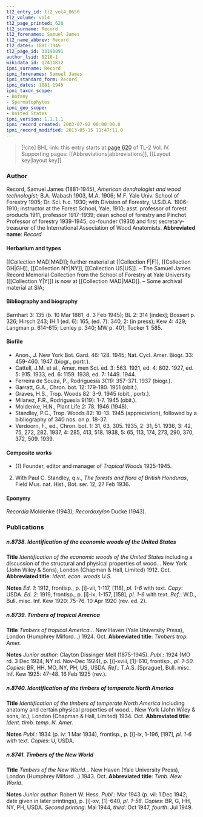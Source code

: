 ```yaml
---
tl2_entry_id: tl2_vol4_0650
tl2_volume: vol4
tl2_page_printed: 620
tl2_surname: Record
tl2_forenames: Samuel James
tl2_name_abbrev: Record
tl2_dates: 1881-1945
tl2_page_id: 33190091
author_lsid: 8216-1
wikidata_id: Q7411812
ipni_surname: Record
ipni_forenames: Samuel James
ipni_standard_form: Record
ipni_dates: 1881-1945
ipni_taxon_scope: 
- Botany
- Spermatophytes
ipni_geo_scope: 
- United States
ipni_version: 1.1.1.1
ipni_record_created: 2003-07-02 00:00:00.0
ipni_record_modified: 2013-05-15 11:47:11.0
---
```



> [!cite] BHL link: this entry starts at [page 620](https://www.biodiversitylibrary.org/page/33190091) of TL-2 Vol. IV.
> Supporting pages: [[Abbreviations|abbreviations]], [[Layout key|layout key]].

### Author

Record, Samuel James (1881-1945), *American dendrologist and wood technologist*; B.A. Wabash 1903, M.A. 1906; M.F. Yale Univ. School of Forestry 1905; Dr. Sci. h.c. 1930; with Division of Forestry, U.S.D.A. 1906-1910; instructor at the Forest School, Yale, 1910; asst. professor of forest products 1911, professor 1917-1939; dean school of forestry and Pinchot Professor of forestry 1939-1945; co-founder (1930) and first secretary-treasurer of the International Association of Wood Anatomists. 
**Abbreviated name**: *Record*

#### Herbarium and types

[[Collection MAD|MAD]]; further material at [[Collection F|F]], [[Collection GH|GH]], [[Collection NY|NY]], [[Collection US|US]]. – The Samuel James Record Memorial Collection from the School of Forestry at Yale University ([[Collection Y|Y]]) is now at [[Collection MAD|MAD]]. – Some archival material at SIA;

#### Bibliography and biography

Barnhart 3: 135 (b. 10 Mar 1881, d. 3 Feb 1945); BL 2: 314 \[index\]; Bossert p. 326; Hirsch 243; IH 1 (ed. 6): 165, (ed. 7): 340, 2: (in press); Kew 4: 429; Langman p. 614-615; Lenley p. 340; MW p. 401; Tucker 1: 585.

#### Biofile

- Anon., J. New York Bot. Gard. 46: 128. 1945; Nat. Cycl. Amer. Biogr. 33: 459-460. 1947 (biogr., portr.).
- Cattell, J.M. et al., Amer. men Sci. ed. 3: 563. 1921, ed. 4: 802. 1927, ed. 5: 915. 1933, ed. 6: 1159. 1938, ed. 7: 1449. 1944.
- Ferreira de Souza, P., Rodriguesia 3(11): 357-371. 1937 (biogr.).
- Garratt, G.A., Chron. bot. 12: 179-180. 1951 (obit.).
- Graves, H.S., Trop. Woods 82: 3-9. 1945 (obit., portr.).
- Milanez, F.R., Rodriguesia 9(19): 1-7. 1945 (obit.).
- Moldenke, H.N., Plant Life 2: 78. 1946 (1948).
- Standley, P.C., Trop. Woods 82: 10-13. 1945 (appreciation), followed by a bibliography of 340 nos. on p. 18-37.
- Verdoorn, F., ed., Chron. bot. 1: 31, 63, 305. 1935, 2: 31, 51. 1936, 3: 42, 75, 272, 282. 1937, 4: 285, 413, 518. 1938, 5: 65, 113, 174, 273, 290, 370, 372, 509. 1939.

#### Composite works

- (1) Founder, editor and manager of *Tropical Woods* 1925-1945.
2) With Paul C. Standley, q.v., *The forests and flora of British Honduras*, Field Mus. nat. Hist., Bot. ser. 12, 27 Feb 1936.

#### Eponymy

*Recordia* Moldenke (1943); *Recordoxylon* Ducke (1943).

### Publications

##### n.8738. Identification of the economic woods of the United States

**Title**
*Identification of the economic woods of the United States* including a discussion of the structural and physical properties of wood... New York (John Wiley & Sons), London (Chapman & Hall, Limited) 1912. Oct.
**Abbreviated title**: *Ident. econ. woods U.S.*

**Notes**
*Ed. 1*: 1912, frontisp., p. \[i\]-vii, 1-117, \[118\], *pl. 1-6* with text. *Copy*: USDA.
*Ed. 2*: 1919, frontisp., p. \[i\]-ix, 1-157, \[158\], *pl. 1-6* with text.
*Ref*.: W.D., Bull. misc. Inf. Kew 1920: 75-76. 10 Apr 1920 (rev. ed. 2).

##### n.8739. Timbers of tropical America

**Title**
*Timbers of tropical America*... New Haven (Yale University Press), London (Humphrey Milford...) 1924. Oct.
**Abbreviated title**: *Timbers trop. Amer.*

**Notes**
*Junior author*: Clayton Dissinger Mell (1875-1945).
*Publ*.: 1924 (MO rd. 3 Dec 1924, NY rd. Nov-Dec 1924), p. \[i\]-xviii, \[1\]-610, frontisp., *pl. 1-50. Copies*: BR, HH, MO, NY, PH, US, USDA.
*Ref*.: T.A.S. \[Sprague\], Bull. misc. Inf. Kew 1925: 47-48. 16 Feb 1925 (rev.).

##### n.8740. Identification of the timbers of temperate North America

**Title**
*Identification of the timbers of temperate North America* including anatomy and certain physical properties of wood... New York (John Wiley & sons, Ic.), London (Chapman & Hall, Limited) 1934. Oct.
**Abbreviated title**: *Ident. timb. temp. N. Amer.*

**Notes**
*Publ*.: 1934 (p. iv: 1 Mar 1934), frontisp., p. \[i\]-ix, 1-196, \[197\], *pl. 1-6 with* text. *Copies*: U, USDA.

##### n.8741. Timbers of the New World

**Title**
*Timbers of the New World*... New Haven (Yale University Press), London (Humphrey Milford...) 1943. Oct.
**Abbreviated title**: *Timb. New World*.

**Notes**
*Junior author*: Robert W. Hess.
*Publ*.: Mar 1943 (p. vii: 1 Dec 1942; date given in later printings), p. \[i\]-xv, \[1\]-640, *pl. 1-58. Copies*: BR, G, HH, NY, PH, USDA.
*Second printing*: Mai 1944, *third*: Oct 1947, *fourth*: Jul 1949.

